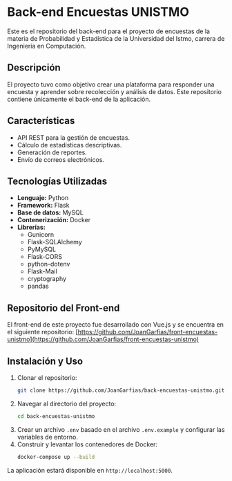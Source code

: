 # Back-end Encuestas UNISTMO

Este es el repositorio del back-end para el proyecto de encuestas de la materia de Probabilidad y Estadística de la Universidad del Istmo, carrera de Ingeniería en Computación.

## Descripción

El proyecto tuvo como objetivo crear una plataforma para responder una encuesta y aprender sobre recolección y análisis de datos. Este repositorio contiene únicamente el back-end de la aplicación.

## Características

*   API REST para la gestión de encuestas.
*   Cálculo de estadísticas descriptivas.
*   Generación de reportes.
*   Envío de correos electrónicos.

## Tecnologías Utilizadas

*   **Lenguaje:** Python
*   **Framework:** Flask
*   **Base de datos:** MySQL
*   **Contenerización:** Docker
*   **Librerías:**
    *   Gunicorn
    *   Flask-SQLAlchemy
    *   PyMySQL
    *   Flask-CORS
    *   python-dotenv
    *   Flask-Mail
    *   cryptography
    *   pandas

## Repositorio del Front-end

El front-end de este proyecto fue desarrollado con Vue.js y se encuentra en el siguiente repositorio:
[https://github.com/JoanGarfias/front-encuestas-unistmo](https://github.com/JoanGarfias/front-encuestas-unistmo)

## Instalación y Uso

1.  Clonar el repositorio:
    ```bash
    git clone https://github.com/JoanGarfias/back-encuestas-unistmo.git
    ```
2.  Navegar al directorio del proyecto:
    ```bash
    cd back-encuestas-unistmo
    ```
3.  Crear un archivo `.env` basado en el archivo `.env.example` y configurar las variables de entorno.
4.  Construir y levantar los contenedores de Docker:
    ```bash
    docker-compose up --build
    ```
La aplicación estará disponible en `http://localhost:5000`.
